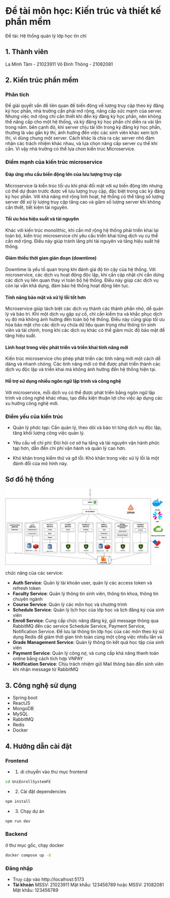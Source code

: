 # Đề tài môn học: Kiến trúc và thiết kế phần mềm

Đề tài: Hệ thống quản lý lớp học tín chỉ

## 1. Thành viên

La Minh Tâm - 21023911
Võ Đình Thông - 21082081

## 2. Kiến trúc phần mềm

### Phân tích

Để giải quyết vấn đề liên quan đế biến động về lượng truy cập theo kỳ đăng ký học phần, nhà trường cần phải mở rộng, nâng cấp sức mạnh của server. Nhưng việc mở rộng chỉ cần thiết khi đến kỳ đăng ký học phần, nên không thể nâng cấp cho một hệ thống, và kỳ đăng ký học phần chỉ diễn ra vài lần trong năm. bên cạnh đó, khi server chịu tải lớn trong kỳ đăng ký học phần, thường là vào gần kỳ thi, ảnh hướng đến việc các sinh viên khác xem lịch thi, vì dùng chung một server. Cách khác là chia ra các server nhỏ đảm nhận các trách nhiệm khác nhau, và lựa chọn nâng cấp server cụ thể khi cần. Vì vậy nhà trường có thể lựa chon kiến trúc Microservice.

### Điểm mạnh của kiến trúc microservice

#### Đáp ứng nhu cầu biến động lớn của lưu lượng truy cập

Microservice là kiến trúc tối ưu khi phải đối mặt với sự biến động lớn nhưng có thể dự đoán trước được về lưu lượng truy cập, đặc biệt trong các kỳ đăng ký học phần. Với khả năng mở rộng linh hoạt, hệ thống có thể tăng số lượng server để xử lý lượng truy cập tăng cao và giảm số lượng server khi không cần thiết, tiết kiệm tài nguyên.

#### Tối ưu hóa hiệu suất và tài nguyên

Khác với kiến trúc monolithic, khi cần mở rộng hệ thống phải triển khai lại toàn bộ, kiến trúc microservice chỉ yêu cầu triển khai từng dịch vụ cụ thể cần mở rộng. Điều này giúp tránh lãng phí tài nguyên và tăng hiệu suất hệ thống.

#### Giảm thiểu thời gian gián đoạn (downtime)

Downtime là yếu tố quan trọng khi đánh giá độ tin cậy của hệ thống. Với microservice, các dịch vụ hoạt động độc lập, khi cần cập nhật chỉ cần dừng các dịch vụ liên quan thay vì toàn bộ hệ thống. Điều này giúp các dịch vụ còn lại vẫn khả dụng, đảm bảo hệ thống hoạt động liên tục.

#### Tính năng bảo mật và xử lý lỗi tốt hơn

Microservice giúp tách biệt các dịch vụ thành các thành phần nhỏ, dễ quản lý và bảo trì. Khi một dịch vụ gặp sự cố, chỉ cần kiểm tra và khắc phục dịch vụ đó mà không ảnh hưởng đến toàn bộ hệ thống. Điều này cũng giúp tối ưu hóa bảo mật cho các dịch vụ chứa dữ liệu quan trọng như thông tin sinh viên và tài chính, trong khi các dịch vụ khác có thể giảm mức độ bảo mật để tăng hiệu suất.

#### Linh hoạt trong việc phát triển và triển khai tính năng mới

Kiến trúc microservice cho phép phát triển các tính năng mới một cách dễ dàng và nhanh chóng. Các tính năng mới có thể được phát triển thành các dịch vụ độc lập và triển khai mà không ảnh hưởng đến hệ thống hiện tại.

#### Hỗ trợ sử dụng nhiều ngôn ngữ lập trình và công nghệ

Với microservice, mỗi dịch vụ có thể được phát triển bằng ngôn ngữ lập trình và công nghệ khác nhau, tạo điều kiện thuận lợi cho việc áp dụng các xu hướng công nghệ mới.

### Điểm yếu của kiến trúc

- Quản lý phức tạp: Cần quản lý, theo dõi và bảo trì từng dịch vụ độc lập, tăng khối lượng công việc quản lý.

- Yêu cầu về chi phí: Đòi hỏi cơ sở hạ tầng và tài nguyên vận hành phức tạp hơn, dẫn đến chi phí vận hành và quản lý cao hơn.

- Khó khăn trong kiểm thử và gỡ lỗi: Khó khăn trong việc xử lý lỗi là một đánh đổi của mô hình này.

## Sơ đồ hệ thống

![sơ đồ hệ thống](./images/University-Enrollment-System.drawio.png)

chức năng của các service:

- **Auth Service**: Quản lý tài khoản user, quản lý các access token và refresh token
- **Faculty Service**: Quản lý thông tin sinh viên, thông tin khoa, thông tin chuyên ngành
- **Course Service**: Quản lý các môn học và chương trình
- **Schedule Service**: Quản lý lịch học của lớp học và lịch đăng ký của sinh viên
- **Enroll Service**: Cung cấp chức năng đăng ký, gửi message thông qua RabbitMQ đến các service Schedule Service, Payment Service, Notification Service. Để lưu lại thông tin lớp học của các môn theo kỳ sử dụng Redis để giảm thời gian tính toàn cùng một công việc nhiều lần và
- **Grade Management Service**: Quản lý thông tin kết quả học tập của sinh viên
- **Payment Service**: Quản lý công nợ, và cung cấp khả năng thanh toán online bằng cách tích hợp VNPAY
- **Notification Service**: Chịu trách nhiệm gửi Mail thông báo đến sinh viên khi nhận message từ RabbitMQ

## 3. Công nghệ sử dụng

- Spring boot
- ReactJS
- MongoDB
- MySQL
- RabbitMQ
- Redis
- Docker

## 4. Hướng dẫn cài đặt

### Frontend

- 1. di chuyển vào thư mục frontend

```bash
cd UniEnrollSystemFE
```

- 2. Cài đặt dependencies

```bash
npm install
```

- 3. Chạy dự án

```bash
npm run dev
```

### Backend

ở thư mục gốc, chạy docker

```bash
docker compose up -d
```

### Đăng nhập
- Truy cập vào http://localhost:5173
- **Tài khoản**
MSSV: 21023911
Mật khẩu: 123456789
hoặc
MSSV: 21082081
Mật khẩu: 123456789

